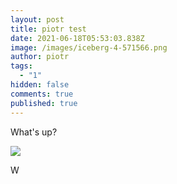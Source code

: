 ```yaml
---
layout: post
title: piotr test
date: 2021-06-18T05:53:03.838Z
image: /images/iceberg-4-571566.png
author: piotr
tags:
  - "1"
hidden: false
comments: true
published: true
---
```

What's up?

![](/images/iceberg-4-571566.png)

W